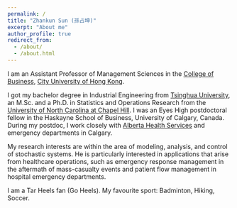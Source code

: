 ```yaml
---
permalink: /
title: "Zhankun Sun (孫占坤)"
excerpt: "About me"
author_profile: true
redirect_from:
  - /about/
  - /about.html
---
```


I am an Assistant Professor of Management Sciences in the [College of Business](https://www.cb.cityu.edu.hk/), [City University of Hong Kong](https://www.cityu.edu.hk/).

I got my bachelor degree in Industrial Engineering from [Tsinghua University](https://en.wikipedia.org/wiki/Tsinghua_University), an M.Sc. and a Ph.D. in Statistics and Operations Research from the [University of North Carolina at Chapel Hill](https://www.unc.edu/). I was an Eyes High postdoctoral fellow in the Haskayne School of Business, University of Calgary, Canada. During my postdoc, I work closely with [Alberta Health Services](https://www.albertahealthservices.ca/) and emergency departments in Calgary.

My research interests are within the area of modeling, analysis, and control of stochastic systems. He is particularly interested in applications that arise from healthcare operations, such as emergency response management in the aftermath of mass-casualty events and patient flow management in hospital emergency departments.

I am a Tar Heels fan (Go Heels). My favourite sport: Badminton, Hiking, Soccer.
